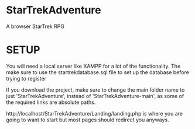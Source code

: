 # StarTrekAdventure
A browser StarTrek RPG

# SETUP
You will need a local server like XAMPP for a lot of the functionality.
The make sure to use the startrekdatabase.sql file to set up the database before trying to register

If you download the project, make sure to change the main folder name to just 'StarTrekAdventure', instead of 'StarTrekAdventure-main',
as some of the required links are absolute paths.

http://localhost/StarTrekAdventure/Landing/landing.php is where you are going to want to start but most pages should redirect you anyways.
